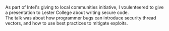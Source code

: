 As part of Intel's giving to local communities initiative, I voulenteered to give a presentation to Lester College about writing secure code.  
The talk was about how programmer bugs can introduce security thread vectors, and how to use best practices to mitigate exploits.

